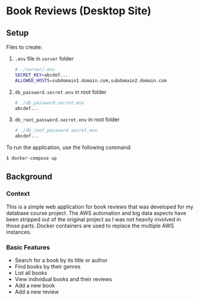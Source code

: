 # Book Reviews (Desktop Site)

## Setup

Files to create:

1. `.env` file in `server` folder

   ```sh
   # ./server/.env
   SECRET_KEY=abcdef...
   ALLOWED_HOSTS=subdomain1.domain.com,subdomain2.domain.com
   ```

2. `db_password.secret.env` in root folder

   ```sh
   # ./db_password.secret.env
   abcdef...
   ```

3. `db_root_password.secret.env` in root folder

   ```sh
   # ./db_root_password.secret.env
   abcdef...
   ```

To run the application, use the following command:

```sh
$ docker-compose up
```

## Background

### Context

This is a simple web application for book reviews that was developed for my
database course project. The AWS automation and big data aspects have been
stripped out of the original project as I was not heavily involved in those
parts. Docker containers are used to replace the multiple AWS instances.

### Basic Features

- Search for a book by its title or author
- Find books by their genres
- List all books
- View individual books and their reviews
- Add a new book
- Add a new review
